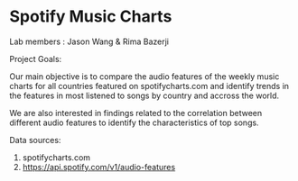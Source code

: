 #   Spotify Music Charts

Lab members : Jason Wang & Rima Bazerji

Project Goals:

Our main objective is to compare the audio features of the weekly music charts for all countries featured on spotifycharts.com and identify trends in the features in most listened to songs by country and accross the world.

We are also interested in findings related to the correlation between different audio features to identify the characteristics of top songs.

Data sources:
1. spotifycharts.com
2. https://api.spotify.com/v1/audio-features

